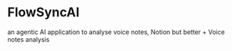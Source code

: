 # FlowSyncAI
an agentic AI application to analyse voice notes, Notion but better + Voice notes analysis
